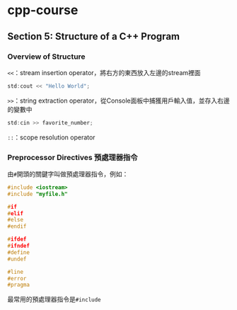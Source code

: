# cpp-course

## Section 5: Structure of a C++ Program

### Overview of Structure

`<<`：stream insertion operator，將右方的東西放入左邊的stream裡面

```cpp
std:cout << "Hello World";
```

`>>`：string extraction operator，從Console面板中捕獲用戶輸入值，並存入右邊的變數中

```cpp
std:cin >> favorite_number;
```

`::`：scope resolution operator


### Preprocessor Directives 預處理器指令

由`#`開頭的關鍵字叫做預處理器指令，例如：

```cpp
#include <iostream>
#include "myfile.h"

#if
#elif
#else
#endif

#ifdef
#ifndef
#define
#undef

#line
#error
#pragma
```

最常用的預處理器指令是`#include`
